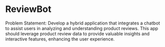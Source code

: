 # ReviewBot
Problem Statement:
Develop a hybrid application that integrates a chatbot to assist users in analyzing and understanding product reviews. This app should leverage  product review data to provide valuable insights and interactive features, enhancing the user experience.

